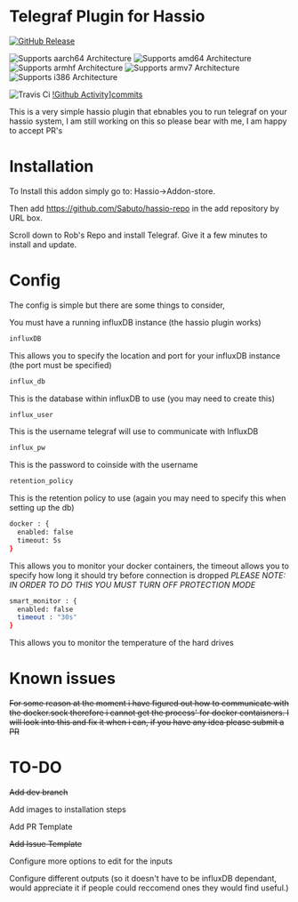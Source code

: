 # Telegraf Plugin for Hassio

[![GitHub Release][releases-shield]][releases]

![Supports aarch64 Architecture][aarch64-shield]
![Supports amd64 Architecture][amd64-shield]
![Supports armhf Architecture][armhf-shield]
![Supports armv7 Architecture][armv7-shield]
![Supports i386 Architecture][i386-shield]

![Travis Ci][travis-shield]
[!Github Activity][commits-shield]][commits]

This is a very simple hassio plugin that ebnables you to run telegraf on your hassio system, I am still working on this so please bear with me, I am happy to accept PR's

# Installation

To Install this addon simply go to: Hassio->Addon-store.

Then add https://github.com/Sabuto/hassio-repo in the add repository by URL box.

Scroll down to Rob's Repo and install Telegraf. Give it a few minutes to install and update.

# Config

The config is simple but there are some things to consider,

You must have a running influxDB instance (the hassio plugin works)

```bash
influxDB
```

This allows you to specify the location and port for your influxDB instance (the port must be specified)

```bash
influx_db
```

This is the database within influxDB to use (you may need to create this)

```bash
influx_user
```

This is the username telegraf will use to communicate with InfluxDB

```bash
influx_pw
```

This is the password to coinside with the username

```bash
retention_policy
```

This is the retention policy to use (again you may need to specify this when setting up the db)

```bash
docker : {
  enabled: false
  timeout: 5s
}
```

This allows you to monitor your docker containers, the timeout allows you to specify how long it should try before connection is dropped *PLEASE NOTE: IN ORDER TO DO THIS YOU MUST TURN OFF PROTECTION MODE*


```bash
smart_monitor : {
  enabled: false
  timeout : "30s"
}
```

This allows you to monitor the temperature of the hard drives

# Known issues

~~For some reason at the moment i have figured out how to communicate with the docker.sock therefore i cannot get the process' for docker contaisners. I will look into this and fix it when i can, if you have any idea please submit a PR~~

# TO-DO

~~Add dev branch~~

Add images to installation steps

Add PR Template

~~Add Issue Template~~

Configure more options to edit for the inputs

Configure different outputs (so it doesn't have to be influxDB dependant, would appreciate it if people could reccomend ones they would find useful.)

[aarch64-shield]: https://img.shields.io/badge/aarch64-yes-green.svg
[amd64-shield]: https://img.shields.io/badge/amd64-yes-green.svg
[armhf-shield]: https://img.shields.io/badge/armhf-yes-green.svg
[armv7-shield]: https://img.shields.io/badge/armv7-yes-green.svg
[i386-shield]: https://img.shields.io/badge/i386-yes-green.svg
[commits-shield]: https://img.shields.io/github/commit-activity/y/sabuto/hassio-telegraf?style=plastic
[commits]: https://github.com/sabuto/hassio-telegraf/commits/master
[travis-shield]: https://img.shields.io/travis/sabuto/hassio-telegraf
[releases-shield]: https://img.shields.io/github/v/release/sabuto/hassio-telegraf
[releases]: https://github.com/sabuto/hassio-telegraf/releases

